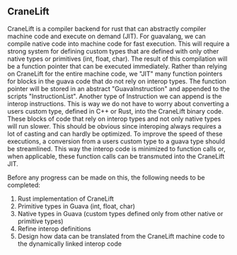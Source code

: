 
## CraneLift
CraneLift is a compiler backend for rust that can abstractly compiler machine code and execute on demand (JIT). 
For guavalang, we can compile native code into machine code for fast execution. 
This will require a strong system for defining custom types that are defined with only other native types or primitives (int, float, char). 
The result of this compilation will be a function pointer that can be executed immediately. 
Rather than relying on CraneLift for the entire machine code, we "JIT" many function pointers for blocks in the guava code that do not rely on interop types. 
The function pointer will be stored in an abstract "GuavaInstruction" and appended to the scripts "InstructionList". 
Another type of Instruction we can append is the interop instructions. 
This is way we do not have to worry about converting a users custom type, defined in C++ or Rust, into the CraneLift binary code.  
These blocks of code that rely on interop types and not only native types will run slower. 
This should be obvious since interoping always requires a lot of casting and can hardly be optimized. 
To improve the speed of these executions, a conversion from a users custom type to a guava type should be streamlined. 
This way the interop code is minimized to function calls or, when applicable, these function calls can be transmuted into the CraneLift JIT. 


Before any progress can be made on this, the following needs to be completed:
1) Rust implementation of CraneLift
2) Primitive types in Guava (int, float, char)
3) Native types in Guava (custom types defined only from other native or primitive types)
4) Refine interop definitions
5) Design how data can be translated from the CraneLift machine code to the dynamically linked interop code
